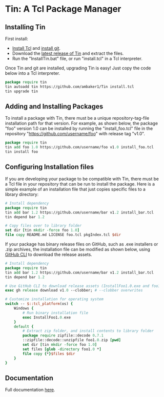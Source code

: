 # Tin: A Tcl Package Manager

## Installing Tin

First install: 
* [Install Tcl](https://www.tcl-lang.org/software/tcltk/) and [install git](https://git-scm.com/book/en/v2/Getting-Started-Installing-Git).
* Download the [latest release of Tin](https://github.com/ambaker1/Tin/releases) and extract the files.
* Run the "InstallTin.bat" file, or run "install.tcl" in a Tcl interpreter.

Once Tin and git are installed, upgrading Tin is easy! Just copy the code below into a Tcl interpreter.

```tcl
package require tin
tin autoadd tin https://github.com/ambaker1/Tin install.tcl
tin upgrade tin
```

## Adding and Installing Packages

To install a package with Tin, there must be a unique repository-tag-file installation path for that version. For example, as shown below, the package "foo" version 1.0 can be installed by running the "install_foo.tcl" file in the repository "https://github.com/username/foo" with release tag "v1.0".

```tcl
package require tin
tin add foo 1.0 https://github.com/username/foo v1.0 install_foo.tcl
tin install foo
```

## Configuring Installation files
If you are developing your package to be compatible with Tin, there must be a Tcl file in your repository that can be run to install the package. 
Here is a simple example of an installation file that just copies specific files to a library directory:

```tcl
# Install dependency
package require tin
tin add bar 1.2 https://github.com/username/bar v1.2 install_bar.tcl
tin depend bar 1.2

# Copy files over to library folder
set dir [tin mkdir -force foo 1.0]
file copy README.md LICENSE foo.tcl pkgIndex.tcl $dir
```

If your package has binary release files on GitHub, such as .exe installers or .zip archives, the installation file can be modified as shown below, using [GitHub CLI](https://cli.github.com/) to download the release assets. 

```tcl
# Install dependency
package require tin
tin add bar 1.2 https://github.com/username/bar v1.2 install_bar.tcl
tin depend bar 1.2

# Use GitHub CLI to download release assets (InstallFoo1.0.exe and foo1.0.zip)
exec gh release download v1.0 --clobber; # --clobber overwrites

# Customize installation for operating system
switch -- $::tcl_platform(os) {
    Windows {
        # Run binary installation file
        exec InstallFoo1.0.exe
    }
    default {
        # Extract zip folder, and install contents to library folder
        package require zipfile::decode 0.7.1
        ::zipfile::decode::unzipfile foo1.0.zip [pwd]
        set dir [tin mkdir -force foo 1.0]
        set files [glob -directory foo1.0 *]
        file copy {*}$files $dir
    }
}
```

## Documentation

Full documentation [here](https://raw.githubusercontent.com/ambaker1/Tin/main/doc/tin.pdf).
